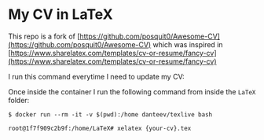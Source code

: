 # My CV in LaTeX

This repo is a fork of [https://github.com/posquit0/Awesome-CV](https://github.com/posquit0/Awesome-CV)  which was inspired in [https://www.sharelatex.com/templates/cv-or-resume/fancy-cv](https://www.sharelatex.com/templates/cv-or-resume/fancy-cv)

I run this command everytime I need to update my CV:

Once inside the container I run the following command from inside the `LaTeX` folder:

```
$ docker run --rm -it -v $(pwd):/home danteev/texlive bash
```


```
root@1f7f909c2b9f:/home/LaTeX# xelatex {your-cv}.tex
```
